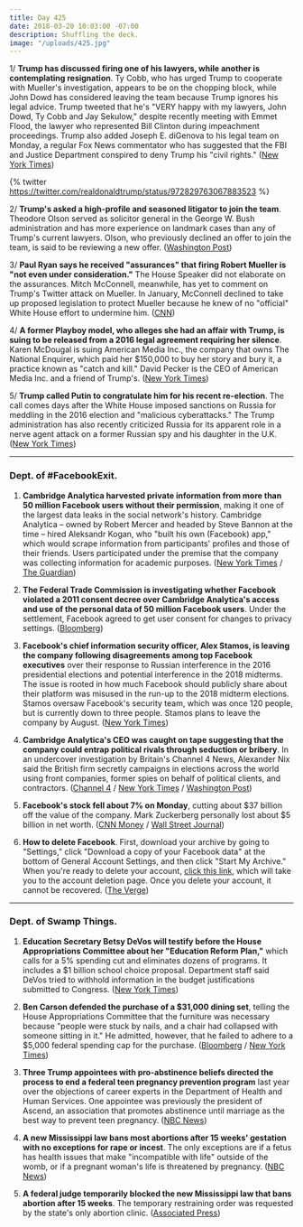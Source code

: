```yaml
---
title: Day 425
date: 2018-03-20 10:03:00 -07:00
description: Shuffling the deck.
image: "/uploads/425.jpg"
---
```


1/ **Trump has discussed firing one of his lawyers, while another is contemplating resignation**. Ty Cobb, who has urged Trump to cooperate with Mueller's investigation, appears to be on the chopping block, while John Dowd has considered leaving the team because Trump ignores his legal advice. Trump tweeted that he's "VERY happy with my lawyers, John Dowd, Ty Cobb and Jay Sekulow," despite recently meeting with Emmet Flood, the lawyer who represented Bill Clinton during impeachment proceedings. Trump also added Joseph E. diGenova to his legal team on Monday, a regular Fox News commentator who has suggested that the FBI and Justice Department conspired to deny Trump his "civil rights." ([New York Times](https://www.nytimes.com/2018/03/19/us/politics/trump-lawyers-mueller-russia-investigation.html))

{% twitter https://twitter.com/realdonaldtrump/status/972829763067883523 %}

2/ **Trump's asked a high-profile and seasoned litigator to join the team**. Theodore Olson served as solicitor general in the George W. Bush administration and has more experience on landmark cases than any of Trump's current lawyers. Olson, who previously declined an offer to join the team, is said to be reviewing a new offer. ([Washington Post](https://www.washingtonpost.com/politics/trump-legal-team-seeks-to-add-gravitas-with-offer-to-star-gop-attorney-theodore-b-olson/2018/03/20/571f1e46-2c41-11e8-8ad6-fbc50284fce8_story.html))

3/ **Paul Ryan says he received "assurances" that firing Robert Mueller is "not even under consideration."** The House Speaker did not elaborate on the assurances. Mitch McConnell, meanwhile, has yet to comment on Trump's Twitter attack on Mueller. In January, McConnell declined to take up proposed legislation to protect Mueller because he knew of no "official" White House effort to undermine him. ([CNN](https://www.cnn.com/2018/03/20/politics/paul-ryan-assurances-mueller-not-fired/index.html))

4/ **A former Playboy model, who alleges she had an affair with Trump, is suing to be released from a 2016 legal agreement requiring her silence**. Karen McDougal is suing American Media Inc., the company that owns The National Enquirer, which paid her $150,000 to buy her story and bury it, a practice known as "catch and kill." David Pecker is the CEO of American Media Inc. and a friend of Trump's. ([New York Times](https://www.nytimes.com/2018/03/20/us/ex-playboy-model-sues-to-break-silence-on-trump.html))

5/ **Trump called Putin to congratulate him for his recent re-election**. The call comes days after the White House imposed sanctions on Russia for meddling in the 2016 election and "malicious cyberattacks." The Trump administration has also recently criticized Russia for its apparent role in a nerve agent attack on a former Russian spy and his daughter in the U.K. ([New York Times](https://www.nytimes.com/2018/03/20/us/politics/trump-says-he-congratulated-putin-on-his-re-election-and-they-may-meet-soon.html))

---

### Dept. of #FacebookExit.

1. **Cambridge Analytica harvested private information from more than 50 million Facebook users without their permission**, making it one of the largest data leaks in the social network's history. Cambridge Analytica – owned by Robert Mercer and headed by Steve Bannon at the time – hired Aleksandr Kogan, who "built his own (Facebook) app," which would scrape information from participants' profiles and those of their friends. Users participated under the premise that the company was collecting information for academic purposes. ([New York Times](https://www.nytimes.com/2018/03/17/us/politics/cambridge-analytica-trump-campaign.html) / [The Guardian](https://www.theguardian.com/news/2018/mar/17/cambridge-analytica-facebook-influence-us-election))

2. **The Federal Trade Commission is investigating whether Facebook violated a 2011 consent decree over Cambridge Analytica's access and use of the personal data of 50 million Facebook users**. Under the settlement, Facebook agreed to get user consent for changes to privacy settings. ([Bloomberg](https://www.bloomberg.com/news/articles/2018-03-20/ftc-said-to-be-probing-facebook-for-use-of-personal-data))

3. **Facebook's chief information security officer, Alex Stamos, is leaving the company following disagreements among top Facebook executives** over their response to Russian interference in the 2016 presidential elections and potential interference in the 2018 midterms. The issue is rooted in how much Facebook should publicly share about their platform was misused in the run-up to the 2018 midterm elections. Stamos oversaw Facebook's security team, which was once 120 people, but is currently down to three people. Stamos plans to leave the company by August. ([New York Times](https://www.nytimes.com/2018/03/19/technology/facebook-alex-stamos.html))

4. **Cambridge Analytica's CEO was caught on tape suggesting that the company could entrap political rivals through seduction or bribery**. In an undercover investigation by Britain's Channel 4 News, Alexander Nix said the British firm secretly campaigns in elections across the world using front companies, former spies on behalf of political clients, and contractors. ([Channel 4](https://www.channel4.com/news/cambridge-analytica-revealed-trumps-election-consultants-filmed-saying-they-use-bribes-and-sex-workers-to-entrap-politicians-investigation) / [New York Times](https://www.nytimes.com/2018/03/19/us/cambridge-analytica-alexander-nix.html) / [Washington Post](https://www.washingtonpost.com/news/the-switch/wp/2018/03/19/cambridge-analytica-ceo-appears-to-talk-about-using-bribes-and-sex-workers-to-sway-elections-on-secretly-recorded-news-video/))

5. **Facebook's stock fell about 7% on Monday**, cutting about $37 billion off the value of the company. Mark Zuckerberg personally lost about $5 billion in net worth. ([CNN Money](http://money.cnn.com/2018/03/19/news/companies/zuckerberg-net-worth/index.html) / [Wall Street Journal](https://www.wsj.com/articles/facebook-is-pummeled-by-user-data-blowback-1521561322))

6. **How to delete Facebook**. First, download your archive by going to "Settings," click "Download a copy of your Facebook data" at the bottom of General Account Settings, and then click "Start My Archive." When you're ready to delete your account, [click this link](https://www.facebook.com/help/delete_account), which will take you to the account deletion page. Once you delete your account, it cannot be recovered. ([The Verge](https://www.theverge.com/2018/3/20/17142806/how-to-delete-facebook-page-account-data-privacy))

---

### Dept. of Swamp Things.

1. **Education Secretary Betsy DeVos will testify before the House Appropriations Committee about her "Education Reform Plan,"** which calls for a 5% spending cut and eliminates dozens of programs. It includes a $1 billion school choice proposal. Department staff said DeVos tried to withhold information in the budget justifications submitted to Congress. ([New York Times](https://www.nytimes.com/2018/03/20/us/politics/education-secretary-devos-reorganization-plan-union.html))

2. **Ben Carson defended the purchase of a $31,000 dining set**, telling the House Appropriations Committee that the furniture was necessary because "people were stuck by nails, and a chair had collapsed with someone sitting in it." He admitted, however, that he failed to adhere to a $5,000 federal spending cap for the purchase. ([Bloomberg](https://www.bloomberg.com/news/articles/2018-03-20/hud-s-carson-denies-trying-to-mislead-public-in-furniture-furor) / [New York Times](https://www.nytimes.com/2018/03/20/us/ben-carson-hud-dining-room.html))

3. **Three Trump appointees with pro-abstinence beliefs directed the process to end a federal teen pregnancy prevention program** last year over the objections of career experts in the Department of Health and Human Services. One appointee was previously the president of Ascend, an association that promotes abstinence until marriage as the best way to prevent teen pregnancy. ([NBC News](https://www.nbcnews.com/politics/politics-news/notes-emails-reveal-trump-appointees-war-end-hhs-teen-pregnancy-n857686))

4. **A new Mississippi law bans most abortions after 15 weeks' gestation with no exceptions for rape or incest**. The only exceptions are if a fetus has health issues that make "incompatible with life" outside of the womb, or if a pregnant woman's life is threatened by pregnancy. ([NBC News](https://www.nbcnews.com/politics/politics-news/mississippi-gov-signs-nation-s-toughest-abortion-restrictions-n858031))

5. **A federal judge temporarily blocked the new Mississippi law that bans abortion after 15 weeks**. The temporary restraining order was requested by the state's only abortion clinic. ([Associated Press](https://apnews.com/6c55a98736194980a29ddeba3ec71e00))
